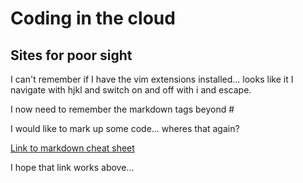 # Coding in the cloud 

## Sites for poor sight

I can't remember if I have the vim extensions installed... looks like it I navigate with hjkl and switch on and off with i and escape.

I now need to remember the markdown tags beyond #

I would like to mark up some code... wheres that again?

[Link to markdown cheat sheet](https://docs.github.com/en/get-started/writing-on-github/getting-started-with-writing-and-formatting-on-github/basic-writing-and-formatting-syntax)

I hope that link works above...